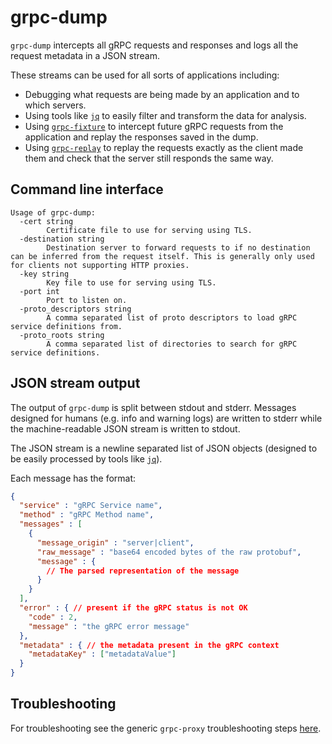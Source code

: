 # grpc-dump

`grpc-dump` intercepts all gRPC requests and responses and logs all the request metadata in a JSON stream.

These streams can be used for all sorts of applications including:
* Debugging what requests are being made by an application and to which servers.
* Using tools like [`jq`](https://stedolan.github.io/jq/) to easily filter and transform the data for analysis.
* Using [`grpc-fixture`](../grpc-fixture/README.md) to intercept future gRPC requests from the application and replay the responses saved in the dump.
* Using [`grpc-replay`](../grpc-replay/README.md) to replay the requests exactly as the client made them and check that the server still responds the same way.

## Command line interface
```
Usage of grpc-dump:
  -cert string
    	Certificate file to use for serving using TLS.
  -destination string
    	Destination server to forward requests to if no destination can be inferred from the request itself. This is generally only used for clients not supporting HTTP proxies.
  -key string
    	Key file to use for serving using TLS.
  -port int
    	Port to listen on.
  -proto_descriptors string
    	A comma separated list of proto descriptors to load gRPC service definitions from.
  -proto_roots string
    	A comma separated list of directories to search for gRPC service definitions.
```

## JSON stream output

The output of `grpc-dump` is split between stdout and stderr. Messages designed for humans (e.g. info and warning logs) are written to stderr while the machine-readable JSON stream is written to stdout.

The JSON stream is a newline separated list of JSON objects (designed to be easily processed by tools like [`jq`](https://stedolan.github.io/jq/)).

Each message has the format:
```json
{
  "service" : "gRPC Service name",
  "method" : "gRPC Method name",
  "messages" : [
    {
      "message_origin" : "server|client",
      "raw_message" : "base64 encoded bytes of the raw protobuf",
      "message" : {
        // The parsed representation of the message
      }
    }
  ],
  "error" : { // present if the gRPC status is not OK
    "code" : 2,
    "message" : "the gRPC error message"
  },
  "metadata" : { // the metadata present in the gRPC context
    "metadataKey" : ["metadataValue"]
  }
}
```

## Troubleshooting

For troubleshooting see the generic `grpc-proxy` troubleshooting steps [here](../grpc-proxy/README.md).
